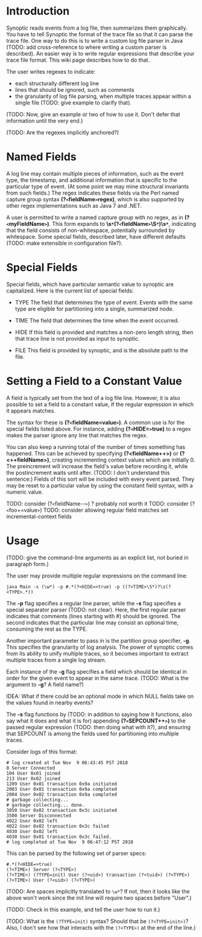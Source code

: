 # Introduction #

Synoptic reads events from a log file, then summarizes them graphically.
You have to tell Synoptic the format of the trace file so that it can parse
the trace file.  One way to do this is to write a custom log file parser in
Java (TODO: add cross-reference to where writing a custom parser is
described).  An easier way is to write regular expressions that describe
your trace file format.  This wiki page describes how to do that.

The user writes regexes to indicate:
  * each structurally different log line
  * lines that should be ignored, such as comments
  * the granularity of log file parsing, when multiple traces appear within a single file (TODO: give example to clarify that).


(TODO:  Now, give an example or two of how to use it.  Don't defer that
information until the very end.)

(TODO: Are the regexes implicitly anchored?)



# Named Fields #

A log line may contain multiple pieces of information, such as the
event type, the timestamp, and additional information that is specific to
the particular type of event.  (At some point we may mine structural
invariants from such fields.)  The regex indicates these fields via the
Perl named capture group syntax **(?`<`fieldName`>`regex)**,
which is also supported by other regex implementations such as Java 7 and .NET.

A user is permitted to write a named capture group with no regex, as in
**(?`<`myFieldName`>`)**.  This form expands to **\s`*`(?`<`fieldName`>`\S`*`)\s`*`**, indicating that the field consists of non-whitespace, potentially surrounded by whitespace.  Some special fields, described later, have different defaults (TODO: make extensible in configuration file?).

# Special Fields #

Special fields, which have particular semantic value to synoptic are
capitalized.  Here is the current list of special fields:

  * TYPE The field that determines the type of event.  Events with the same type are eligible for partitioning into a single, summarized node.

  * TIME The field that determines the time when the event occurred.

  * HIDE If this field is provided and matches a non-zero length string, then that trace line is not provided as input to synoptic.

  * FILE This field is provided by synoptic, and is the absolute path to the file.

# Setting a Field to a Constant Value #

A field is typically set from the text of a log file line.  However, it is
also possible to set a field to a constant value, if the regular expression
in which it appears matches.

The syntax for these is **(?`<`fieldName=value`>`)**.  A common use is for
the special fields listed above.  For instance, adding **(?`<`HIDE=`>`true)**
to a regex makes the parser ignore any line that matches the regex.


You can also keep a running total of the number of times something has happened.  This can be achieved by specifying **(?<fieldName++>)** or **(?<++fieldName>)**, creating incrementing context values which are initially 0.  The preincrement will increase the field's value before recording it, while the postincrement waits until after.  (TODO: I don't understand this sentence:) Fields of this sort will be included with every event parsed.  They may be reset to a particular value by using the constant field syntax, with a numeric value.

TODO: consider (?`<`fieldName--`>`) ? probably not worth it
TODO: consider (?`<`foo+=value`>`)
TODO: consider allowing regular field matches set incremental-context fields

# Usage #

(TODO: give the command-line arguments as an explicit list, not buried in paragraph form.)

The user may provide multiple regular expressions on the command line:

```
java Main -s (\w*) -p #.*(?<HIDE=>true) -p ((?<TIME>\S*)?\s(?<TYPE>.*))
```

The **-p** flag specifies a regular line parser, while the **-s** flag specifies a special separator parser (TODO: not clear).  Here, the first regular parser indicates that comments (lines starting with #) should be ignored.  The second indicates that the particular line may consist an optional time, consuming the rest as the TYPE.

Another important parameter to pass in is the partition group specifier, **-g**.  This specifies the granularity of log analysis.  The power of synoptic comes from its ability to unify multiple traces, so it becomes important to extract multiple traces from a single log stream.

Each instance of the **-g** flag specifies a field which should be identical in order for the given event to appear in the same trace.
(TODO:  What is the argument to **-g**?  A field name?)

IDEA:  What if there could be an optional mode in which NULL fields take on the values found in nearby events?

The **-s** flag functions by (TODO: in addition to saying how it functions, also say what it does and what it is for) appending **(?`<`SEPCOUNT++`>`)** to the passed
regular expression (TODO: then doing what with it?), and ensuring that SEPCOUNT is among the fields used for partitioning into multiple traces.

Consider logs of this format:

```
# log created at Tue Nov  9 06:43:45 PST 2010
0 Server Connected
104 User 0x01 joined
213 User 0x02 joined
1209 User 0x01 transaction 0x9a initiated
2003 User 0x01 transaction 0x9a completed
2004 User 0x02 transaction 0x9a completed
# garbage collecting...
# garbage collecting... done.
3050 User 0x02 transaction 0x3c initiated
3500 Server Disconnected
4022 User 0x02 left
4022 User 0x02 transaction 0x3c failed
4030 User 0x02 left
4030 User 0x01 transaction 0x3c failed.
# log completed at Tue Nov  9 06:47:12 PST 2010
```

This can be parsed by the following set of parser specs:

```
#.*(?<HIDE=>true)
(?<TIME>) Server (?<TYPE>)
(?<TIME>) (?TYPE=init) User (?<uid>) transaction (?<tuid>) (?<TYPE>)
(?<TIME>) User (?<uid>) (?<TYPE>)
```

(TODO: Are spaces implicitly translated to `\w*`?  If not, then it looks like the above won't work since the init line will require two spaces before "User".)

(TODO: Check in this example, and tell the user how to run it.)

(TODO: What is the `(?TYPE=init)` syntax?  Should that be `(?<TYPE=init>)`?  Also, I don't see how that interacts with the `(?<TYPE>)` at the end of the line.)
